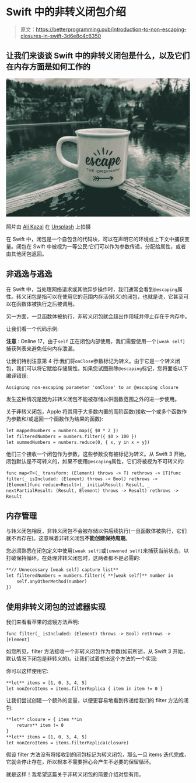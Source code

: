 # Swift 中的非转义闭包介绍

> 原文：<https://betterprogramming.pub/introduction-to-non-escaping-closures-in-swift-3d6e8c4c6350>

## 让我们来谈谈 Swift 中的非转义闭包是什么，以及它们在内存方面是如何工作的

![](img/b3cdef8bc7cdd72f4e0a6974f1305a1b.png)

照片由 [Ali Kazal](https://unsplash.com/@lureofadventure?utm_source=unsplash&utm_medium=referral&utm_content=creditCopyText) 在 [Unsplash](https://unsplash.com/s/photos/escape?utm_source=unsplash&utm_medium=referral&utm_content=creditCopyText) 上拍摄

在 Swift 中，闭包是一个自包含的代码块，可以在声明它的环境或上下文中捕获变量。闭包在 Swift 中被视为一等公民:它们可以作为参数传递，分配给属性，或者由其他闭包返回。

## 非逃逸与逃逸

在 Swift 中，当处理网络请求或其他异步操作时，我们通常会看到`@escaping`属性。转义闭包是指可以在使用它的范围内存活(转义)的闭包，也就是说，它甚至可以在函数体被执行之后被调用。

另一方面，一旦函数体被执行，非转义闭包就会超出作用域并停止存在于内存中。

让我们看一个代码示例:

**注意** : Online 17，由于`self` 正在闭包内部使用，我们需要使用一个`[weak self]`捕获列表来避免任何内存泄漏。

让我们特别注意第 4 行:我们将`onClose`参数标记为转义。由于它是一个转义闭包，我们可以将它赋给存储属性。如果您试图删除`@escaping`标记，您将面临以下编译错误:

```
Assigning non-escaping parameter 'onClose' to an @escaping closure
```

发生这种情况是因为非转义闭包不能被存储以供函数范围之外的进一步使用。

关于非转义闭包，Apple 将其用于大多数内置的高阶函数(接收一个或多个函数作为参数和/或返回一个函数作为结果的函数):

```
let mappedNumbers = numbers.map({ $0 * 2 })
let filteredNumbers = numbers.filter({ $0 > 100 })
let summedNumbers = numbers.reduce(0, { x, y in x + y})
```

他们三个接收一个闭包作为参数，这些参数没有被标记为转义。从 Swift 3 开始，闭包默认是不可转义的，如果不使用`@escaping`属性，它们将被视为不可转义的:

```
func map<T>(_ transform: (Element) throws -> T) rethrows -> [T]func filter(_ isIncluded: (Element) throws -> Bool) rethrows -> [Element]func reduce<Result>(_ initialResult: Result, _ nextPartialResult: (Result, Element) throws -> Result) rethrows -> Result
```

## 内存管理

与转义闭包相反，非转义闭包不会被存储以供后续执行(一旦函数体被执行，它们就不再存在)。这意味着非转义闭包**不能创建保持周期**。

您必须熟悉在闭包定义中使用`[weak self]`或`[unwoned self]`来捕获当前状态，以打破保持循环。在处理非转义闭包时，这两者都不是必需的:

```
**// Unnecessary [weak self] capture list**
let filteredNumbers = numbers.filter({ **[weak self]** number in 
    self.anyOtherMethod(number)
})
```

## 使用非转义闭包的过滤器实现

我们来看看苹果的滤镜方法声明:

```
func filter(_ isIncluded: (Element) throws -> Bool) rethrows -> [Element]
```

如您所见，filter 方法接收一个非转义闭包作为参数(如前所述，从 Swift 3 开始，默认情况下闭包是非转义的)。让我们试着想出这个方法的一个实现:

你可以这样使用它:

```
**let** items = [1, 0, 3, 4, 5]
let nonZeroItems = items.filterReplica { item in item != 0 }
```

让我们尝试创建一个额外的变量，以便更容易地看到传递给我们的 filter 方法的闭包:

```
**let** closure = { item **in
    return** item != 0
}
**let** items = [1, 0, 3, 4, 5]
let nonZeroItems = items.filterReplica(closure)
```

假设 filter 方法没有将接收到的闭包标记为转义闭包，那么一旦 items 迭代完成，它就会停止存在，所以根本不需要担心会产生不必要的保留循环。

就是这样！我希望这篇关于非转义闭包的简要介绍对您有用。